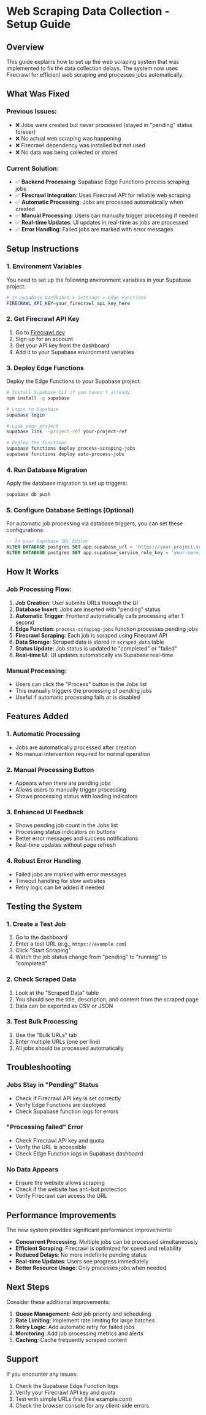 # Web Scraping Data Collection - Setup Guide

## Overview
This guide explains how to set up the web scraping system that was implemented to fix the data collection delays. The system now uses Firecrawl for efficient web scraping and processes jobs automatically.

## What Was Fixed

### Previous Issues:
- ❌ Jobs were created but never processed (stayed in "pending" status forever)
- ❌ No actual web scraping was happening
- ❌ Firecrawl dependency was installed but not used
- ❌ No data was being collected or stored

### Current Solution:
- ✅ **Backend Processing**: Supabase Edge Functions process scraping jobs
- ✅ **Firecrawl Integration**: Uses Firecrawl API for reliable web scraping
- ✅ **Automatic Processing**: Jobs are processed automatically when created
- ✅ **Manual Processing**: Users can manually trigger processing if needed
- ✅ **Real-time Updates**: UI updates in real-time as jobs are processed
- ✅ **Error Handling**: Failed jobs are marked with error messages

## Setup Instructions

### 1. Environment Variables
You need to set up the following environment variables in your Supabase project:

```bash
# In Supabase Dashboard > Settings > Edge Functions
FIRECRAWL_API_KEY=your_firecrawl_api_key_here
```

### 2. Get Firecrawl API Key
1. Go to [Firecrawl.dev](https://firecrawl.dev)
2. Sign up for an account
3. Get your API key from the dashboard
4. Add it to your Supabase environment variables

### 3. Deploy Edge Functions
Deploy the Edge Functions to your Supabase project:

```bash
# Install Supabase CLI if you haven't already
npm install -g supabase

# Login to Supabase
supabase login

# Link your project
supabase link --project-ref your-project-ref

# Deploy the functions
supabase functions deploy process-scraping-jobs
supabase functions deploy auto-process-jobs
```

### 4. Run Database Migration
Apply the database migration to set up triggers:

```bash
supabase db push
```

### 5. Configure Database Settings (Optional)
For automatic job processing via database triggers, you can set these configurations:

```sql
-- In your Supabase SQL Editor
ALTER DATABASE postgres SET app.supabase_url = 'https://your-project.supabase.co';
ALTER DATABASE postgres SET app.supabase_service_role_key = 'your-service-role-key';
```

## How It Works

### Job Processing Flow:
1. **Job Creation**: User submits URLs through the UI
2. **Database Insert**: Jobs are inserted with "pending" status
3. **Automatic Trigger**: Frontend automatically calls processing after 1 second
4. **Edge Function**: `process-scraping-jobs` function processes pending jobs
5. **Firecrawl Scraping**: Each job is scraped using Firecrawl API
6. **Data Storage**: Scraped data is stored in `scraped_data` table
7. **Status Update**: Job status is updated to "completed" or "failed"
8. **Real-time UI**: UI updates automatically via Supabase real-time

### Manual Processing:
- Users can click the "Process" button in the Jobs list
- This manually triggers the processing of pending jobs
- Useful if automatic processing fails or is disabled

## Features Added

### 1. Automatic Processing
- Jobs are automatically processed after creation
- No manual intervention required for normal operation

### 2. Manual Processing Button
- Appears when there are pending jobs
- Allows users to manually trigger processing
- Shows processing status with loading indicators

### 3. Enhanced UI Feedback
- Shows pending job count in the Jobs list
- Processing status indicators on buttons
- Better error messages and success notifications
- Real-time updates without page refresh

### 4. Robust Error Handling
- Failed jobs are marked with error messages
- Timeout handling for slow websites
- Retry logic can be added if needed

## Testing the System

### 1. Create a Test Job
1. Go to the dashboard
2. Enter a test URL (e.g., `https://example.com`)
3. Click "Start Scraping"
4. Watch the job status change from "pending" to "running" to "completed"

### 2. Check Scraped Data
1. Look at the "Scraped Data" table
2. You should see the title, description, and content from the scraped page
3. Data can be exported as CSV or JSON

### 3. Test Bulk Processing
1. Use the "Bulk URLs" tab
2. Enter multiple URLs (one per line)
3. All jobs should be processed automatically

## Troubleshooting

### Jobs Stay in "Pending" Status
- Check if Firecrawl API key is set correctly
- Verify Edge Functions are deployed
- Check Supabase function logs for errors

### "Processing failed" Error
- Check Firecrawl API key and quota
- Verify the URL is accessible
- Check Edge Function logs in Supabase dashboard

### No Data Appears
- Ensure the website allows scraping
- Check if the website has anti-bot protection
- Verify Firecrawl can access the URL

## Performance Improvements

The new system provides significant performance improvements:

- **Concurrent Processing**: Multiple jobs can be processed simultaneously
- **Efficient Scraping**: Firecrawl is optimized for speed and reliability
- **Reduced Delays**: No more indefinite pending status
- **Real-time Updates**: Users see progress immediately
- **Better Resource Usage**: Only processes jobs when needed

## Next Steps

Consider these additional improvements:

1. **Queue Management**: Add job priority and scheduling
2. **Rate Limiting**: Implement rate limiting for large batches
3. **Retry Logic**: Add automatic retry for failed jobs
4. **Monitoring**: Add job processing metrics and alerts
5. **Caching**: Cache frequently scraped content

## Support

If you encounter any issues:
1. Check the Supabase Edge Function logs
2. Verify your Firecrawl API key and quota
3. Test with simple URLs first (like example.com)
4. Check the browser console for any client-side errors